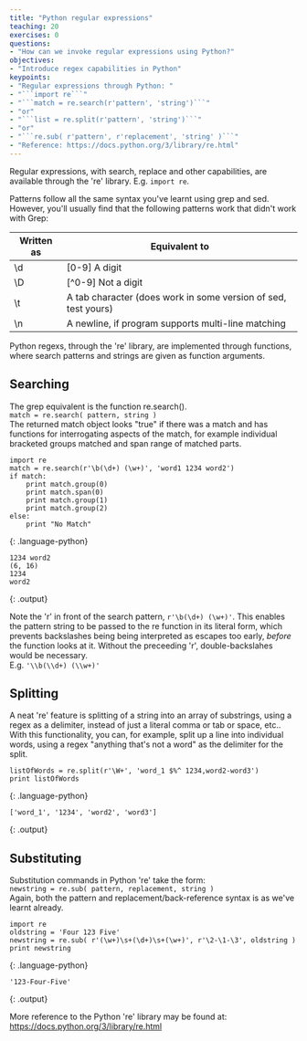 ```yaml
---
title: "Python regular expressions"
teaching: 20
exercises: 0
questions:
- "How can we invoke regular expressions using Python?"
objectives:
- "Introduce regex capabilities in Python"
keypoints:
- "Regular expressions through Python: "
- "```import re```"
- "```match = re.search(r'pattern', 'string')```"
- "or"
- "```list = re.split(r'pattern', 'string')```"
- "or"
- "```re.sub( r'pattern', r'replacement', 'string' )```"
- "Reference: https://docs.python.org/3/library/re.html"
---
```


Regular expressions, with search, replace and other capabilities, are available through
the 're' library.  E.g. ```import re```.  

Patterns follow all the same syntax you've learnt using grep and sed.
However, you'll usually find that the following patterns work that didn't work with Grep:  
  
Written as | Equivalent to
----|----
\\d | [0-9] A digit
\\D | [^0-9] Not a digit
\\t | A tab character (does work in some version of sed, test yours)
\\n | A newline, if program supports multi-line matching

  

Python regexs, through the 're' library, are implemented through functions, where search patterns
and strings are given as function arguments.  
  
## Searching

The grep equivalent is the function re.search().  
```match = re.search( pattern, string )```  
The returned match object looks "true" if there was a match and has functions for interrogating 
aspects of the match, for example individual bracketed groups matched and span range of matched 
parts.

~~~
import re
match = re.search(r'\b(\d+) (\w+)', 'word1 1234 word2')
if match:
    print match.group(0)
    print match.span(0)
    print match.group(1)
    print match.group(2)
else:
    print "No Match"
~~~
{: .language-python}
~~~
1234 word2
(6, 16)
1234
word2
~~~
{: .output}

Note the 'r' in front of the search pattern, ```r'\b(\d+) (\w+)'```.  This enables the pattern 
string to be passed to the re function in its literal form, which prevents backslashes being
being interpreted as escapes too early, *before* the function looks at it.  Without the preceeding
'r', double-backslahes would be necessary.  
E.g. ```'\\b(\\d+) (\\w+)'```



## Splitting

A neat 're' feature is splitting of a string into an array of substrings, using a regex as a 
delimiter, instead of just a literal comma or tab or space, etc.. With this functionality,
you can, for example, split up a line into individual words, using a regex "anything that's 
not a word" as the delimiter for the split.

~~~
listOfWords = re.split(r'\W+', 'word_1 $%^ 1234,word2-word3')
print listOfWords
~~~
{: .language-python}
~~~
['word_1', '1234', 'word2', 'word3']
~~~
{: .output}



## Substituting

Substitution commands in Python 're' take the form:  
```newstring = re.sub( pattern, replacement, string )```  
Again, both the pattern and replacement/back-reference syntax is as we've learnt already.

~~~
import re
oldstring = 'Four 123 Five'
newstring = re.sub( r'(\w+)\s+(\d+)\s+(\w+)', r'\2-\1-\3', oldstring )
print newstring
~~~
{: .language-python}
~~~
'123-Four-Five'
~~~
{: .output}

  
  
More reference to the Python 're' library may be found at: 
https://docs.python.org/3/library/re.html
